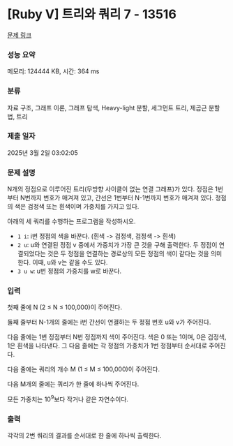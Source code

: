 # [Ruby V] 트리와 쿼리 7 - 13516 

[문제 링크](https://www.acmicpc.net/problem/13516) 

### 성능 요약

메모리: 124444 KB, 시간: 364 ms

### 분류

자료 구조, 그래프 이론, 그래프 탐색, Heavy-light 분할, 세그먼트 트리, 제곱근 분할법, 트리

### 제출 일자

2025년 3월 2일 03:02:05

### 문제 설명

<p>N개의 정점으로 이루어진 트리(무방향 사이클이 없는 연결 그래프)가 있다. 정점은 1번부터 N번까지 번호가 매겨져 있고, 간선은 1번부터 N-1번까지 번호가 매겨져 있다. 정점의 색은 검정색 또는 흰색이며 가중치를 가지고 있다.</p>

<p>아래의 세 쿼리를 수행하는 프로그램을 작성하시오.</p>

<ul>
	<li><code>1 i</code>: i번 정점의 색을 바꾼다. (흰색 -> 검정색, 검정색 -> 흰색)</li>
	<li><code>2 u</code>: u와 연결된 정점 v 중에서 가중치가 가장 큰 것을 구해 출력한다. 두 정점이 연결되었다는 것은 두 정점을 연결하는 경로상의 모든 정점의 색이 같다는 것을 의미한다. 이때, u와 v는 같을 수도 있다.</li>
	<li><code>3 u w</code>: u번 정점의 가중치를 w로 바꾼다.</li>
</ul>

### 입력 

 <p>첫째 줄에 N (2 ≤ N ≤ 100,000)이 주어진다.</p>

<p>둘째 줄부터 N-1개의 줄에는 i번 간선이 연결하는 두 정점 번호 u와 v가 주어진다.</p>

<p>다음 줄에는 1번 정점부터 N번 정점까지 색이 주어진다. 색은 0 또는 1이며, 0은 검정색, 1은 흰색을 나타낸다. 그 다음 줄에는 각 정점의 가중치가 1번 정점부터 순서대로 주어진다.</p>

<p>다음 줄에는 쿼리의 개수 M (1 ≤ M ≤ 100,000)이 주어진다.</p>

<p>다음 M개의 줄에는 쿼리가 한 줄에 하나씩 주어진다.</p>

<p>모든 가중치는 10<sup>9</sup>보다 작거나 같은 자연수이다.</p>

### 출력 

 <p>각각의 2번 쿼리의 결과를 순서대로 한 줄에 하나씩 출력한다.</p>

